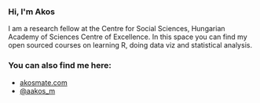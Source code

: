 ### Hi, I'm Akos

I am a research fellow at the Centre for Social Sciences, Hungarian Academy of Sciences Centre of Excellence. In this space you can find my open sourced courses on learning R, doing data viz and statistical analysis. 

### You can also find me here:
- [akosmate.com](http://www.akosmate.com/)
- [@aakos_m](https://twitter.com/aakos_m)
